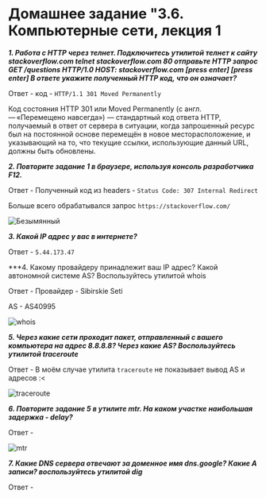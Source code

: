 # Домашнее задание "3.6. Компьютерные сети, лекция 1 

***1. Работа c HTTP через телнет.
Подключитесь утилитой телнет к сайту stackoverflow.com telnet stackoverflow.com 80
отправьте HTTP запрос
GET /questions HTTP/1.0
HOST: stackoverflow.com
[press enter]
[press enter]
В ответе укажите полученный HTTP код, что он означает?***

Ответ -  код - ```HTTP/1.1 301 Moved Permanently```

Код состояния HTTP 301 или Moved Permanently (с англ. — «Перемещено навсегда») — стандартный код ответа HTTP, получаемый в ответ от сервера в ситуации, когда запрошенный ресурс был на постоянной основе перемещён в новое месторасположение, и указывающий на то, что текущие ссылки, использующие данный URL, должны быть обновлены.

***2. Повторите задание 1 в браузере, используя консоль разработчика F12.***

Ответ - Полученный код из headers - ```Status Code: 307 Internal Redirect```

Больше всего обрабатывался запрос ```https://stackoverflow.com/```

![Безымянный](https://user-images.githubusercontent.com/95530808/155002525-075a68a6-7c91-4b89-b59f-511792120703.png)

***3. Какой IP адрес у вас в интернете?***

Ответ - ```5.44.173.47```

***4. Какому провайдеру принадлежит ваш IP адрес? Какой автономной системе AS? Воспользуйтесь утилитой whois

Ответ - Провайдер - Sibirskie Seti

AS - AS40995

![whois](https://user-images.githubusercontent.com/95530808/155003020-9d8315c2-1519-4fca-8bb5-ed9c9f87b230.PNG)

***5. Через какие сети проходит пакет, отправленный с вашего компьютера на адрес 8.8.8.8? Через какие AS? Воспользуйтесь утилитой traceroute***

Ответ - В моём случае утилита ```traceroute``` не показывает вывод AS и адресов :<

![traceroute](https://user-images.githubusercontent.com/95530808/155004840-f25d6dd5-7074-45e5-a633-e930b2a111cb.PNG)

***6. Повторите задание 5 в утилите mtr. На каком участке наибольшая задержка - delay?***

Ответ - 

![mtr](https://user-images.githubusercontent.com/95530808/155005754-638e43d8-ec95-4193-a0f7-6c234356c97f.PNG)

***7. Какие DNS сервера отвечают за доменное имя dns.google? Какие A записи? воспользуйтесь утилитой dig***

Ответ - 



